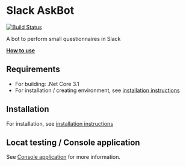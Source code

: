 # Slack AskBot

[![Build Status](https://jenkins.protacon.cloud/buildStatus/icon?job=www.github.com%2Fslack-ask-bot%2Fmaster)](https://jenkins.protacon.cloud/job/www.github.com/job/slack-ask-bot/job/master/)

A bot to perform small questionnaires in Slack

**[How to use](Documentation/HowToUse.md)**

## Requirements

* For building: .Net Core 3.1
* For installation / creating environment, see [installation instructions](Documentation/Installation.md)

## Installation

For installation, see [installation instructions](Documentation/Installation.md)

## Locat testing / Console application

See [Console application](Documentation/ConsoleApp.md) for more information.

